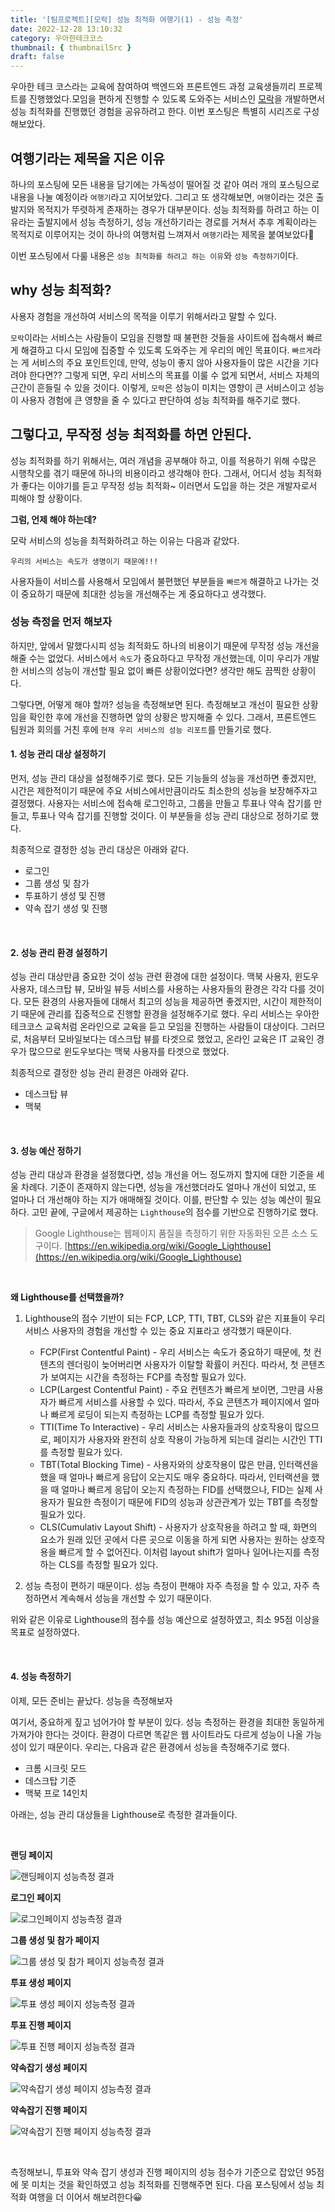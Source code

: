```yaml
---
title: '[팀프로젝트][모락] 성능 최적화 여행기(1) - 성능 측정'
date: 2022-12-28 13:10:32
category: 우아한테크코스
thumbnail: { thumbnailSrc }
draft: false
---
```


우아한 테크 코스라는 교육에 참여하여 백엔드와 프론트엔드 과정 교육생들끼리 프로젝트를 진행했었다.모임을 편하게 진행할 수 있도록 도와주는 서비스인 <a href="https://mo-rak.com/" target="_blank">모락</a>을 개발하면서 성능 최적화를 진행했던 경험을 공유하려고 한다. 이번 포스팅은 특별히 시리즈로 구성해보았다.

## 여행기라는 제목을 지은 이유

하나의 포스팅에 모든 내용을 담기에는 가독성이 떨어질 것 같아 여러 개의 포스팅으로 내용을 나눌 예정이라 `여행기`라고 지어보았다. 그리고 또 생각해보면, `여행`이라는 것은 출발지와 목적지가 뚜렷하게 존재하는 경우가 대부분이다. 성능 최적화를 하려고 하는 이유라는 출발지에서 성능 측정하기, 성능 개선하기라는 경로를 거쳐서 추후 계획이라는 목적지로 이루어지는 것이 하나의 여행처럼 느껴져서 `여행기`라는 제목을 붙여보았다🚗

이번 포스팅에서 다룰 내용은 `성능 최적화를 하려고 하는 이유`와 `성능 측정하기`이다.

## why 성능 최적화?

사용자 경험을 개선하여 서비스의 목적을 이루기 위해서라고 말할 수 있다.

`모락`이라는 서비스는 사람들이 모임을 진행할 때 불편한 것들을 사이트에 접속해서 빠르게 해결하고 다시 모임에 집중할 수 있도록 도와주는 게 우리의 메인 목표이다. `빠르게`라는 게 서비스의 주요 포인트인데, 만약, 성능이 좋지 않아 사용자들이 많은 시간을 기다려야 한다면?? 그렇게 되면, 우리 서비스의 목표를 이룰 수 없게 되면서, 서비스 자체의 근간이 흔들릴 수 있을 것이다. 이렇게, `모락`은 성능이 미치는 영향이 큰 서비스이고 성능이 사용자 경험에 큰 영향을 줄 수 있다고 판단하여 성능 최적화를 해주기로 했다.

## 그렇다고, 무작정 성능 최적화를 하면 안된다.

성능 최적화를 하기 위해서는, 여러 개념을 공부해야 하고, 이를 적용하기 위해 수많은 시행착오를 겪기 때문에 하나의 비용이라고 생각해야 한다. 그래서, 어디서 성능 최적화가 좋다는 이야기를 듣고 무작정 성능 최적화~ 이러면서 도입을 하는 것은 개발자로서 피해야 할 상황이다.

**그럼, 언제 해야 하는데?**

모락 서비스의 성능을 최적화하려고 하는 이유는 다음과 같았다.

`우리의 서비스는 속도가 생명이기 때문에!!!`

사용자들이 서비스를 사용해서 모임에서 불편했던 부분들을 `빠르게` 해결하고 나가는 것이 중요하기 때문에 최대한 성능을 개선해주는 게 중요하다고 생각했다.

### 성능 측정을 먼저 해보자

하지만, 앞에서 말했다시피 성능 최적화도 하나의 비용이기 때문에 무작정 성능 개선을 해줄 수는 없었다. 서비스에서 `속도`가 중요하다고 무작정 개선했는데, 이미 우리가 개발한 서비스의 성능이 개선할 필요 없이 빠른 상황이었다면? 생각만 해도 끔찍한 상황이다.

그렇다면, 어떻게 해야 할까? 성능을 측정해보면 된다. 측정해보고 개선이 필요한 상황임을 확인한 후에 개선을 진행하면 앞의 상황은 방지해줄 수 있다. 그래서, 프론트엔드 팀원과 회의를 거친 후에 `현재 우리 서비스의 성능 리포트`를 만들기로 했다.

#### 1. 성능 관리 대상 설정하기

먼저, 성능 관리 대상을 설정해주기로 했다. 모든 기능들의 성능을 개선하면 좋겠지만, 시간은 제한적이기 때문에 주요 서비스에서만큼이라도 최소한의 성능을 보장해주자고 결정했다. 사용자는 서비스에 접속해 로그인하고, 그룹을 만들고 투표나 약속 잡기를 만들고, 투표나 약속 잡기를 진행할 것이다. 이 부분들을 성능 관리 대상으로 정하기로 했다.

최종적으로 결정한 성능 관리 대상은 아래와 같다.

- 로그인
- 그룹 생성 및 참가
- 투표하기 생성 및 진행
- 약속 잡기 생성 및 진행

<br>

#### 2. 성능 관리 환경 설정하기

성능 관리 대상만큼 중요한 것이 성능 관련 환경에 대한 설정이다. 맥북 사용자, 윈도우 사용자, 데스크탑 뷰, 모바일 뷰등 서비스를 사용하는 사용자들의 환경은 각각 다를 것이다. 모든 환경의 사용자들에 대해서 최고의 성능을 제공하면 좋겠지만, 시간이 제한적이기 때문에 관리를 집중적으로 진행할 환경을 설정해주기로 했다. 우리 서비스는 우아한테크코스 교육처럼 온라인으로 교육을 듣고 모임을 진행하는 사람들이 대상이다. 그러므로, 처음부터 모바일보다는 데스크탑 뷰를 타겟으로 했었고, 온라인 교육은 IT 교육인 경우가 많으므로 윈도우보다는 맥북 사용자를 타겟으로 했었다.

최종적으로 결정한 성능 관리 환경은 아래와 같다.

- 데스크탑 뷰
- 맥북

<br>

#### 3. 성능 예산 정하기

성능 관리 대상과 환경을 설정했다면, 성능 개선을 어느 정도까지 할지에 대한 기준을 세울 차례다. 기준이 존재하지 않는다면, 성능을 개선했더라도 얼마나 개선이 되었고, 또 얼마나 더 개선해야 하는 지가 애매해질 것이다. 이를, 판단할 수 있는 성능 예산이 필요하다. 고민 끝에, 구글에서 제공하는 `Lighthouse`의 점수를 기반으로 진행하기로 했다.

> Google Lighthouse는 웹페이지 품질을 측정하기 위한 자동화된 오픈 소스 도구이다. [https://en.wikipedia.org/wiki/Google_Lighthouse](https://en.wikipedia.org/wiki/Google_Lighthouse)

<br>

**왜 Lighthouse를 선택했을까?**

1. Lighthouse의 점수 기반이 되는 FCP, LCP, TTI, TBT, CLS와 같은 지표들이 우리 서비스 사용자의 경험을 개선할 수 있는 중요 지표라고 생각했기 때문이다.

   - FCP(First Contentful Paint) - 우리 서비스는 속도가 중요하기 때문에, 첫 컨텐츠의 렌더링이 늦어버리면 사용자가 이탈할 확률이 커진다. 따라서, 첫 콘텐츠가 보여지는 시간을 측정하는 FCP를 측정할 필요가 있다.
   - LCP(Largest Contentful Paint) - 주요 컨텐츠가 빠르게 보이면, 그만큼 사용자가 빠르게 서비스를 사용할 수 있다. 따라서, 주요 콘텐츠가 페이지에서 얼마나 빠르게 로딩이 되는지 측정하는 LCP를 측정할 필요가 있다.
   - TTI(Time To Interactive) - 우리 서비스는 사용자들과의 상호작용이 많으므로, 페이지가 사용자와 완전히 상호 작용이 가능하게 되는데 걸리는 시간인 TTI를 측정할 필요가 있다.
   - TBT(Total Blocking Time) - 사용자와의 상호작용이 많은 만큼, 인터랙션을 했을 때 얼마나 빠르게 응답이 오는지도 매우 중요하다. 따라서, 인터랙션을 했을 때 얼마나 빠르게 응답이 오는지 측정하는 FID를 선택했으나, FID는 실제 사용자가 필요한 측정이기 때문에 FID의 성능과 상관관계가 있는 TBT를 측정할 필요가 있다.
   - CLS(Cumulativ Layout Shift) - 사용자가 상호작용을 하려고 할 때, 화면의 요소가 원래 있던 곳에서 다른 곳으로 이동을 하게 되면 사용자는 원하는 상호작용을 빠르게 할 수 없어진다. 이처럼 layout shift가 얼마나 일어나는지를 측정하는 CLS를 측정할 필요가 있다.

2. 성능 측정이 편하기 때문이다. 성능 측정이 편해야 자주 측정을 할 수 있고, 자주 측정하면서 계속해서 성능을 개선할 수 있기 때문이다.

위와 같은 이유로 Lighthouse의 점수를 성능 예산으로 설정하였고, 최소 95점 이상을 목표로 설정하였다.

<br>

#### 4. 성능 측정하기

이제, 모든 준비는 끝났다. 성능을 측정해보자

여기서, 중요하게 짚고 넘어가야 할 부분이 있다. 성능 측정하는 환경을 최대한 동일하게 가져가야 한다는 것이다. 환경이 다르면 똑같은 웹 사이트라도 다르게 성능이 나올 가능성이 있기 때문이다. 우리는, 다음과 같은 환경에서 성능을 측정해주기로 했다.

- 크롬 시크릿 모드
- 데스크탑 기준
- 맥북 프로 14인치

아래는, 성능 관리 대상들을 Lighthouse로 측정한 결과들이다.

<br>

**랜딩 페이지**

![랜딩페이지 성능측정 결과](images/optimization-landing-page.png)

**로그인 페이지**

![로그인페이지 성능측정 결과](images/optimization-login-page.png)

**그룹 생성 및 참가 페이지**

![그룹 생성 및 참가 페이지 성능측정 결과](images/optimization-group-init-page.png)

**투표 생성 페이지**

![투표 생성 페이지 성능측정 결과](images/optimization-poll-create-page.png)

**투표 진행 페이지**

![투표 진행 페이지 성능측정 결과](images/optimization-poll-progress-page.png)

**약속잡기 생성 페이지**

![약속잡기 생성 페이지 성능측정 결과](images/optimization-appointment-create-page.png)

**약속잡기 진행 페이지**

![약속잡기 진행 페이지 성능측정 결과](images/optimization-appointment-progress-page.png)

<br>

측정해보니, 투표와 약속 잡기 생성과 진행 페이지의 성능 점수가 기준으로 잡았던 95점에 못 미치는 것을 확인하였고 성능 최적화를 진행해주면 된다. 다음 포스팅에서 성능 최적화 여행을 더 이어서 해보려한다😀
